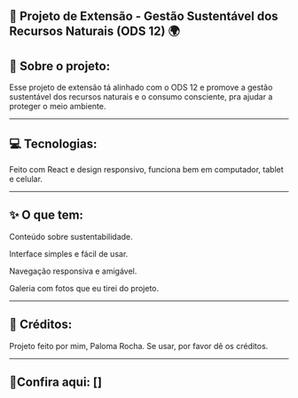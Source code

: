## 🌿 Projeto de Extensão - Gestão Sustentável dos Recursos Naturais (ODS 12) 🌍


## 📖 Sobre o projeto:

Esse projeto de extensão tá alinhado com o ODS 12 e promove a gestão sustentável dos recursos naturais e o consumo consciente, pra ajudar a proteger o meio ambiente.

---

## 💻 Tecnologias:

Feito com React e design responsivo, funciona bem em computador, tablet e celular.

---

## ✨ O que tem:

Conteúdo sobre sustentabilidade.

Interface simples e fácil de usar.

Navegação responsiva e amigável.

Galeria com fotos que eu tirei do projeto.

---

## 📣 Créditos: 

Projeto feito por mim, Paloma Rocha. Se usar, por favor dê os créditos.

---

## 🔗Confira aqui: []
